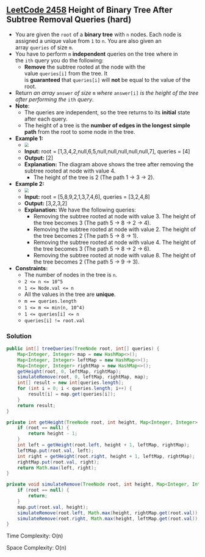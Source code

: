 ## [LeetCode 2458](https://leetcode.com/problems/height-of-binary-tree-after-subtree-removal-queries/) Height of Binary Tree After Subtree Removal Queries (hard)

- You are given the `root` of a **binary tree** with `n` nodes. Each node is assigned a unique value from `1` to `n`. You are also given an array `queries` of size `m`.
- You have to perform `m` **independent** queries on the tree where in the `ith` query you do the following:
    -   **Remove** the subtree rooted at the node with the value `queries[i]` from the tree. It is **guaranteed** that `queries[i]` will **not** be equal to the value of the root.
- Return _an array_ `answer` _of size_ `m` _where_ `answer[i]` _is the height of the tree after performing the_ `ith` _query_.
- **Note**:
    -   The queries are independent, so the tree returns to its **initial** state after each query.
    -   The height of a tree is the **number of edges in the longest simple path** from the root to some node in the tree.
- **Example 1:**
    - <img src="https://assets.leetcode.com/uploads/2022/09/07/binaryytreeedrawio-1.png" style="zoom:67%;" />
    - **Input:** root = [1,3,4,2,null,6,5,null,null,null,null,null,7], queries = [4]
    - **Output:** [2]
    - **Explanation:** The diagram above shows the tree after removing the subtree rooted at node with value 4.
        - The height of the tree is 2 (The path 1 -> 3 -> 2).
- **Example 2:**
    - <img src="https://assets.leetcode.com/uploads/2022/09/07/binaryytreeedrawio-2.png" style="zoom:67%;" />
    - **Input:** root = [5,8,9,2,1,3,7,4,6], queries = [3,2,4,8]
    - **Output:** [3,2,3,2]
    - **Explanation:** We have the following queries:
        - Removing the subtree rooted at node with value 3. The height of the tree becomes 3 (The path 5 -> 8 -> 2 -> 4).
        - Removing the subtree rooted at node with value 2. The height of the tree becomes 2 (The path 5 -> 8 -> 1).
        - Removing the subtree rooted at node with value 4. The height of the tree becomes 3 (The path 5 -> 8 -> 2 -> 6).
        - Removing the subtree rooted at node with value 8. The height of the tree becomes 2 (The path 5 -> 9 -> 3).
- **Constraints:**
    -   The number of nodes in the tree is `n`.
    -   `2 <= n <= 10^5`
    -   `1 <= Node.val <= n`
    -   All the values in the tree are **unique**.
    -   `m == queries.length`
    -   `1 <= m <= min(n, 10^4)`
    -   `1 <= queries[i] <= n`
    -   `queries[i] != root.val`

### Solution

```java
public int[] treeQueries(TreeNode root, int[] queries) {
    Map<Integer, Integer> map = new HashMap<>();
    Map<Integer, Integer> leftMap = new HashMap<>();
    Map<Integer, Integer> rightMap = new HashMap<>();
    getHeight(root, 0, leftMap, rightMap);
    simulateRemove(root, 0, leftMap, rightMap, map);
    int[] result = new int[queries.length];
    for (int i = 0; i < queries.length; i++) {
        result[i] = map.get(queries[i]);
    }
    return result;
}

private int getHeight(TreeNode root, int height, Map<Integer, Integer> leftMap, Map<Integer, Integer> rightMap) {
    if (root == null) {
        return height - 1;
    }
    int left = getHeight(root.left, height + 1, leftMap, rightMap);
    leftMap.put(root.val, left);
    int right = getHeight(root.right, height + 1, leftMap, rightMap);
    rightMap.put(root.val, right);
    return Math.max(left, right);
}

private void simulateRemove(TreeNode root, int height, Map<Integer, Integer> leftMap, Map<Integer, Integer> rightMap, Map<Integer, Integer> map) {
    if (root == null) {
        return;
    }
    map.put(root.val, height);
    simulateRemove(root.left, Math.max(height, rightMap.get(root.val)), leftMap, rightMap, map);
    simulateRemove(root.right, Math.max(height, leftMap.get(root.val)), leftMap, rightMap, map);
}
```

Time Complexity: O(n)

Space Complexity: O(n)